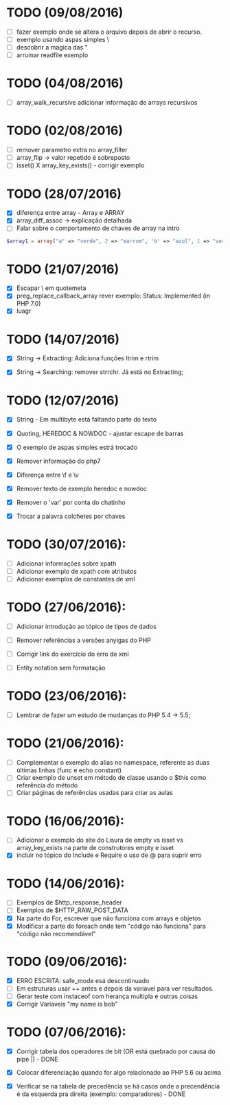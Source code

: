 # TODO (09/08/2016)
- [ ] fazer exemplo onde se altera o arquivo depois de abrir o recurso.
- [ ] exemplo usando aspas simples \\
- [ ] descobrir a magica das "
- [ ] arrumar readfile exemplo

# TODO (04/08/2016)
- [ ] array_walk_recursive adicionar informação de arrays recursivos

# TODO (02/08/2016)
- [ ] remover parametro extra no array_filter
- [ ] array_flip -> valor repetido é sobreposto
- [ ] isset() X array_key_exists() - corrigir exemplo

# TODO (28/07/2016)
- [x] diferença entre array - Array e ARRAY
- [x] array_diff_assoc -> explicação detalhada
- [ ] Falar sobre o comportamento de chaves de array na intro

```php
$array1 = array("a" => "verde", 2 => "marrom", 'b' => "azul", 1 => "vermelho", "vermelho2","vermelho4");
```

# TODO (21/07/2016)
- [x] Escapar \ em quotemeta
- [x] preg_replace_callback_array rever exemplo: Status: Implemented (in PHP 7.0)
- [x] luagr

# TODO (14/07/2016)
- [x] String -> Extracting: Adiciona funções ltrim e rtrim
- [x] String -> Searching: remover strrchr. Já está no Extracting;


# TODO (12/07/2016)
- [x] String - Em multibyte está faltando parte do texto
- [x] Quoting, HEREDOC & NOWDOC - ajustar escape de barras
- [x] O exemplo de aspas simples estrá trocado
- [x] Remover informação do php7
- [x] Diferença entre \f e \v
- [x] Remover texto de exemplo heredoc e nowdoc
- [x] Remover o 'var' por conta do chatinho
- [x] Trocar a palavra colchetes por chaves


# TODO (30/07/2016):
- [ ] Adicionar informações sobre xpath
- [ ] Adicionar exemplo de xpath com atributos
- [ ] Adicionar exemplos de constantes de xml

# TODO (27/06/2016):
- [ ] Adicionar introdução ao tópico de tipos de dados
- [ ] Remover referências a versões anyigas do PHP
- [ ] Corrigir link do exercício do erro de xml
- [ ] Entity notation sem formatação
 

# TODO (23/06/2016):
- [ ] Lembrar de fazer um estudo de mudanças do PHP 5.4 -> 5.5;

# TODO (21/06/2016):
- [ ] Complementar o exemplo do alias no namespace, referente as duas últimas linhas (func e echo constant)
- [ ] Criar exemplo de unset em método de classe usando o $this como referência do método
- [ ] Criar páginas de referências usadas para criar as aulas

# TODO (16/06/2016):
- [ ] Adicionar o exemplo do site do Lisura de empty vs isset vs array_key_exists na parte de construtores empty e isset
- [x] incluir no tópico do Include e Require o uso de @ para suprir erro

# TODO (14/06/2016):
- [ ] Exemplos de $http_response_header
- [ ] Exemplos de $HTTP_RAW_POST_DATA
- [x] Na parte do For, escrever que não funciona com arrays e objetos
- [x] Modificar a parte do foreach onde tem "código não funciona" para "código não recomendável"

# TODO (09/06/2016):
- [x]  ERRO ESCRITA: safe_mode esá descontinuado
- [ ] Em estruturas usar ++ antes e depois da variavel para ver resultados.
- [ ] Gerar teste com instaceof com herança multipla e outras coisas 
- [x] Corrigir Variaveis "my name is bob"

# TODO (07/06/2016):
- [x] Corrigir tabela dos operadores de bit (OR está quebrado por causa do pipe |) - DONE
- [x] Colocar diferenciação quando for algo relacionado ao PHP 5.6 ou acima
- [x] Verificar se na tabela de precedência se há casos onde a precendência é da esquerda pra direita (exemplo: comparadores) - DONE

